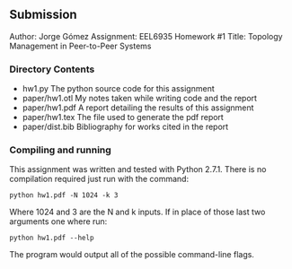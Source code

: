 ## Submission
Author: Jorge Gómez 
Assignment: EEL6935 Homework #1
Title: Topology Management in Peer-to-Peer Systems

### Directory Contents
*  hw1.py The python source code for this assignment
*  paper/hw1.otl My notes taken while writing code and the report
*  paper/hw1.pdf A report detailing the results of this assignment
*  paper/hw1.tex The file used to generate the pdf report
*  paper/dist.bib Bibliography for works cited in the report

### Compiling and running

This assignment was written and tested with Python 2.7.1. There is no
compilation required just run with the command:

`python hw1.pdf -N 1024 -k 3`

Where 1024 and 3 are the N and k inputs. If in place of those last two
arguments one where run:

`python hw1.pdf --help`

The program would output all of the possible command-line flags.
